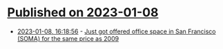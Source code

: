 # [Published on 2023-01-08](index.md)

* [2023-01-08, 16:18:56](https://news.ycombinator.com/item?id=34300345) - [Just got offered office space in San Francisco (SOMA) for the same price as 2009](https://twitter.com/davidsacks/status/1611915246998032384)
